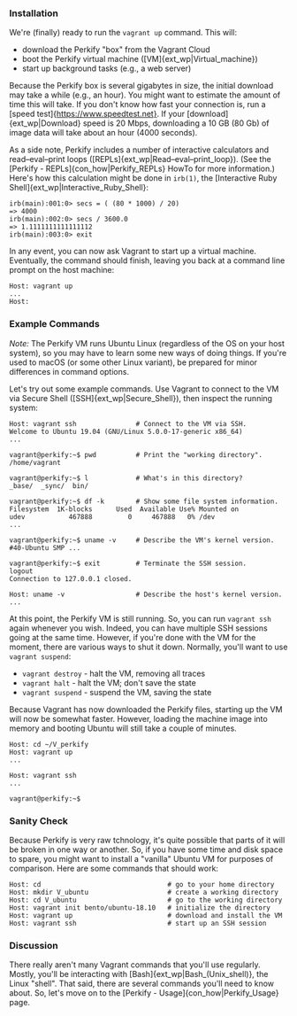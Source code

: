 <!-- Perkify_Install/common_3.md -->

### Installation

We're (finally) ready to run the `vagrant up` command.  This will:

- download the Perkify "box" from the Vagrant Cloud
- boot the Perkify virtual machine ([VM]{ext_wp|Virtual_machine})
- start up background tasks (e.g., a web server)

Because the Perkify box is several gigabytes in size,
the initial download may take a while (e.g., an hour).
You might want to estimate the amount of time this will take.
If you don't know how fast your connection is,
run a [speed test]{https://www.speedtest.net}.
If your [download]{ext_wp|Download} speed is 20 Mbps, downloading
a 10 GB (80 Gb) of image data will take about an hour (4000 seconds).

As a side note, Perkify includes a number of interactive calculators
and read–eval–print loops ([REPLs]{ext_wp|Read–eval–print_loop}).
(See the [Perkify - REPLs]{con_how|Perkify_REPLs} HowTo for more information.)
Here's how this calculation might be done in `irb(1)`,
the [Interactive Ruby Shell]{ext_wp|Interactive_Ruby_Shell}:

    irb(main):001:0> secs = ( (80 * 1000) / 20) 
    => 4000
    irb(main):002:0> secs / 3600.0
    => 1.1111111111111112
    irb(main):003:0> exit

In any event, you can now ask Vagrant to start up a virtual machine.
Eventually, the command should finish,
leaving you back at a command line prompt on the host machine:

    Host: vagrant up
    ...
    Host:

### Example Commands

*Note:*
The Perkify VM runs Ubuntu Linux (regardless of the OS on your host system),
so you may have to learn some new ways of doing things.
If you're used to macOS (or some other Linux variant),
be prepared for minor differences in command options.

Let's try out some example commands.
Use Vagrant to connect to the VM via Secure Shell ([SSH]{ext_wp|Secure_Shell}),
then inspect the running system:

    Host: vagrant ssh               # Connect to the VM via SSH.
    Welcome to Ubuntu 19.04 (GNU/Linux 5.0.0-17-generic x86_64)
    ...

    vagrant@perkify:~$ pwd          # Print the "working directory".
    /home/vagrant

    vagrant@perkify:~$ l            # What's in this directory?
    _base/  _sync/  bin/

    vagrant@perkify:~$ df -k        # Show some file system information.
    Filesystem  1K-blocks      Used  Available Use% Mounted on
    udev           467888         0     467888   0% /dev
    ...

    vagrant@perkify:~$ uname -v     # Describe the VM's kernel version.
    #40-Ubuntu SMP ...

    vagrant@perkify:~$ exit         # Terminate the SSH session.
    logout
    Connection to 127.0.0.1 closed.

    Host: uname -v                  # Describe the host's kernel version.
    ...

At this point, the Perkify VM is still running.
So, you can run `vagrant ssh` again whenever you wish.
Indeed, you can have multiple SSH sessions going at the same time.
However, if you're done with the VM for the moment,
there are various ways to shut it down.
Normally, you'll want to use `vagrant suspend`:

- `vagrant destroy`   - halt the VM, removing all traces
- `vagrant halt`      - halt the VM; don't save the state
- `vagrant suspend`   - suspend the VM, saving the state

Because Vagrant has now downloaded the Perkify files,
starting up the VM will now be somewhat faster.
However, loading the machine image into memory and booting Ubuntu
will still take a couple of minutes.

    Host: cd ~/V_perkify
    Host: vagrant up
    ...

    Host: vagrant ssh
    ...

    vagrant@perkify:~$ 

### Sanity Check

Because Perkify is very raw tchnology, it's quite possible that parts of it
will be broken in one way or another.
So, if you have some time and disk space to spare,
you might want to install a "vanilla" Ubuntu VM for purposes of comparison.
Here are some commands that should work:

    Host: cd                                # go to your home directory
    Host: mkdir V_ubuntu                    # create a working directory
    Host: cd V_ubuntu                       # go to the working directory
    Host: vagrant init bento/ubuntu-18.10   # initialize the directory
    Host: vagrant up                        # download and install the VM
    Host: vagrant ssh                       # start up an SSH session

### Discussion

There really aren't many Vagrant commands that you'll use regularly.
Mostly, you'll be interacting with [Bash]{ext_wp|Bash_(Unix_shell)},
the Linux "shell".
That said, there are several commands you'll need to know about.
So, let's move on to the [Perkify - Usage]{con_how|Perkify_Usage} page.
